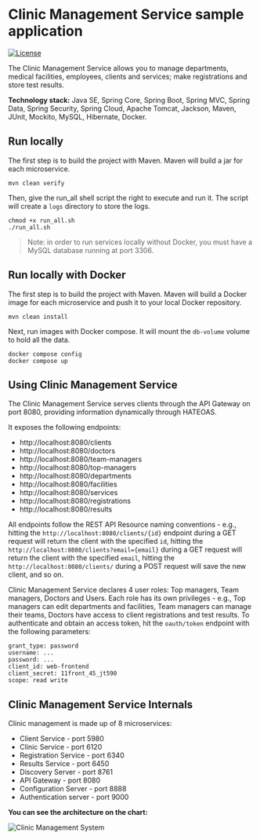 # Clinic Management Service sample application 

[![License](https://img.shields.io/badge/License-Apache%202.0-blue.svg)](https://opensource.org/licenses/Apache-2.0)

The Clinic Management Service allows you to manage departments, medical facilities, employees, clients and services; make registrations and store test results.

**Technology stack:** Java SE, Spring Core, Spring Boot, Spring MVC, Spring Data, Spring Security, Spring Cloud, Apache Tomcat, Jackson, Maven, JUnit, Mockito, MySQL, Hibernate, Docker.

## Run locally

The first step is to build the project with Maven. Maven will build a jar for each microservice.
```
mvn clean verify 
```

Then, give the run_all shell script the right to execute and run it.
The script will create a `logs` directory to store the logs.

```
chmod +x run_all.sh 
./run_all.sh 
```

> Note: in order to run services locally without Docker, you must have a MySQL database running at port 3306.

## Run locally with Docker

The first step is to build the project with Maven. Maven will build a Docker image for each microservice and push it to your local Docker repository.

```
mvn clean install 
```

Next, run images with Docker compose. It will mount the `db-volume` volume to hold all the data.

```
docker compose config
docker compose up  
```

## Using Clinic Management Service

The Clinic Management Service serves clients through the API Gateway on port 8080, providing information dynamically through HATEOAS.

It exposes the following endpoints:
 * http://localhost:8080/clients
 * http://localhost:8080/doctors
 * http://localhost:8080/team-managers
 * http://localhost:8080/top-managers
 * http://localhost:8080/departments
 * http://localhost:8080/facilities
 * http://localhost:8080/services
 * http://localhost:8080/registrations
 * http://localhost:8080/results

All endpoints follow the REST API Resource naming conventions - e.g., hitting the `http://localhost:8080/clients/{id}` endpoint during a GET request will return the client with the specified `id`, hitting the `http://localhost:8080/clients?email={email}` during a GET request will return the client with the specified `email`, hitting the `http://localhost:8080/clients/` during a POST request will save the new client, and so on.

Clinic Management Service declares 4 user roles: Top managers, Team managers, Doctors and Users. Each role has its own privileges - e.g., Top managers can edit departments and facilities, Team managers can manage their teams, Doctors have access to client registrations and test results. To authenticate and obtain an access token, hit the `oauth/token` endpoint with the following parameters:

```
grant_type: password
username: ...
password: ...
client_id: web-frontend
client_secret: 11front_45_jt590
scope: read write
```

## Clinic Management Service Internals

Clinic management is made up of 8 microservices: <br>
* Client Service - port 5980
* Clinic Service - port 6120
* Registration Service - port 6340
* Results Service - port 6450
* Discovery Server - port 8761
* API Gateway - port 8080
* Configuration Server - port 8888
* Authentication server - port 9000

**You can see the architecture on the chart:**

![Clinic Management System](https://user-images.githubusercontent.com/83589564/162607788-5c3f8b49-2561-4aa3-b13f-0285e2bd9ba6.png)

